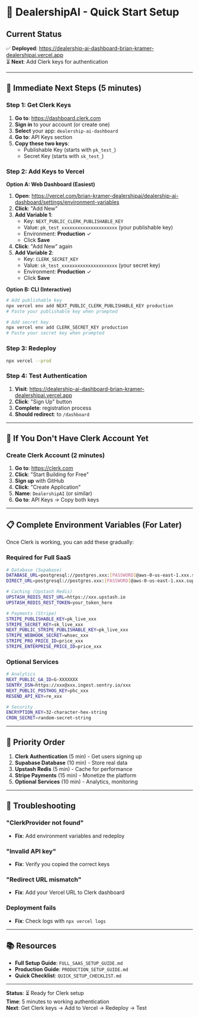 # 🚀 DealershipAI - Quick Start Setup

## Current Status
✅ **Deployed**: https://dealership-ai-dashboard-brian-kramer-dealershipai.vercel.app  
⏳ **Next**: Add Clerk keys for authentication

---

## 🎯 Immediate Next Steps (5 minutes)

### Step 1: Get Clerk Keys
1. **Go to**: https://dashboard.clerk.com
2. **Sign in** to your account (or create one)
3. **Select** your app: `dealership-ai-dashboard`
4. **Go to**: API Keys section
5. **Copy these two keys**:
   - Publishable Key (starts with `pk_test_`)
   - Secret Key (starts with `sk_test_`)

### Step 2: Add Keys to Vercel
**Option A: Web Dashboard (Easiest)**
1. **Open**: https://vercel.com/brian-kramer-dealershipai/dealership-ai-dashboard/settings/environment-variables
2. **Click**: "Add New"
3. **Add Variable 1**:
   - Key: `NEXT_PUBLIC_CLERK_PUBLISHABLE_KEY`
   - Value: `pk_test_xxxxxxxxxxxxxxxxxxxxx` (your publishable key)
   - Environment: **Production** ✓
   - Click **Save**
4. **Click**: "Add New" again
5. **Add Variable 2**:
   - Key: `CLERK_SECRET_KEY`
   - Value: `sk_test_xxxxxxxxxxxxxxxxxxxxx` (your secret key)
   - Environment: **Production** ✓
   - Click **Save**

**Option B: CLI (Interactive)**
```bash
# Add publishable key
npx vercel env add NEXT_PUBLIC_CLERK_PUBLISHABLE_KEY production
# Paste your publishable key when prompted

# Add secret key
npx vercel env add CLERK_SECRET_KEY production
# Paste your secret key when prompted
```

### Step 3: Redeploy
```bash
npx vercel --prod
```

### Step 4: Test Authentication
1. **Visit**: https://dealership-ai-dashboard-brian-kramer-dealershipai.vercel.app
2. **Click**: "Sign Up" button
3. **Complete**: registration process
4. **Should redirect**: to `/dashboard`

---

## 🔧 If You Don't Have Clerk Account Yet

### Create Clerk Account (2 minutes)
1. **Go to**: https://clerk.com
2. **Click**: "Start Building for Free"
3. **Sign up** with GitHub
4. **Click**: "Create Application"
5. **Name**: `DealershipAI` (or similar)
6. **Go to**: API Keys → Copy both keys

---

## 📋 Complete Environment Variables (For Later)

Once Clerk is working, you can add these gradually:

### Required for Full SaaS
```bash
# Database (Supabase)
DATABASE_URL=postgresql://postgres.xxx:[PASSWORD]@aws-0-us-east-1.xxx.supabase.co:6543/postgres?pgbouncer=true
DIRECT_URL=postgresql://postgres.xxx:[PASSWORD]@aws-0-us-east-1.xxx.supabase.co:5432/postgres

# Caching (Upstash Redis)
UPSTASH_REDIS_REST_URL=https://xxx.upstash.io
UPSTASH_REDIS_REST_TOKEN=your_token_here

# Payments (Stripe)
STRIPE_PUBLISHABLE_KEY=pk_live_xxx
STRIPE_SECRET_KEY=sk_live_xxx
NEXT_PUBLIC_STRIPE_PUBLISHABLE_KEY=pk_live_xxx
STRIPE_WEBHOOK_SECRET=whsec_xxx
STRIPE_PRO_PRICE_ID=price_xxx
STRIPE_ENTERPRISE_PRICE_ID=price_xxx
```

### Optional Services
```bash
# Analytics
NEXT_PUBLIC_GA_ID=G-XXXXXXX
SENTRY_DSN=https://xxx@xxx.ingest.sentry.io/xxx
NEXT_PUBLIC_POSTHOG_KEY=phc_xxx
RESEND_API_KEY=re_xxx

# Security
ENCRYPTION_KEY=32-character-hex-string
CRON_SECRET=random-secret-string
```

---

## 🎯 Priority Order

1. **Clerk Authentication** (5 min) - Get users signing up
2. **Supabase Database** (10 min) - Store real data
3. **Upstash Redis** (5 min) - Cache for performance
4. **Stripe Payments** (15 min) - Monetize the platform
5. **Optional Services** (10 min) - Analytics, monitoring

---

## 🚨 Troubleshooting

### "ClerkProvider not found"
- **Fix**: Add environment variables and redeploy

### "Invalid API key"
- **Fix**: Verify you copied the correct keys

### "Redirect URL mismatch"
- **Fix**: Add your Vercel URL to Clerk dashboard

### Deployment fails
- **Fix**: Check logs with `npx vercel logs`

---

## 📚 Resources

- **Full Setup Guide**: `FULL_SAAS_SETUP_GUIDE.md`
- **Production Guide**: `PRODUCTION_SETUP_GUIDE.md`
- **Quick Checklist**: `QUICK_SETUP_CHECKLIST.md`

---

**Status**: ⏳ Ready for Clerk setup  
**Time**: 5 minutes to working authentication  
**Next**: Get Clerk keys → Add to Vercel → Redeploy → Test

